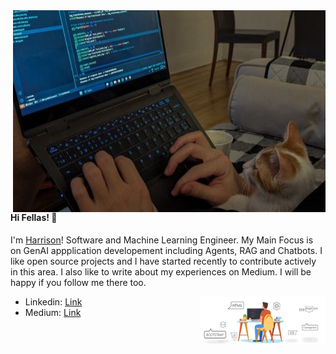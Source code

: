 
<img src="header1.jpg" align="right" width="500px">

#### Hi Fellas! 👋
I'm [Harrison](https://www.linkedin.com/in/homayounsrp)! Software and Machine Learning Engineer. My Main Focus is on GenAI appplication developement including Agents, RAG and Chatbots. I like open source projects and I have started recently to contribute actively in this area. I also like to write about my experiences on Medium. I will be happy if you follow me there too.

<img src="heder.gif" align="right" width="200px">

- Linkedin: [Link](www.linkedin.com/in/homayounsrp)
- Medium: [Link](https://medium.com/@homayoun.srp)

